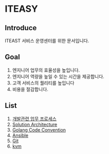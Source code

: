 # ITEASY

## Introduce
ITEAST 서비스 운영센터를 위한 문서입니다.

## Goal
1. 엔지니어 업무의 효율성을 높입니다.
2. 엔지니어 역량을 높일 수 있는 시간을 제공합니다.
3. 고객 서비스의 퀄리티를 높입니다
4. 비용을 절감합니다.

## List
1. [개발관련 업무 프로세스](./manage.md)
2. [Solution Architecture](./architecture.md)
3. [Golang Code Convention](./code-convention.md)
4. [Ansible](./cheat_sheets/ansible_cheat_sheet.md)
5. [Git](./cheat_sheets/git_cheat_sheet.md)
6. [kvm](./cheat_sheets/kvm_cheat_sheet.md)